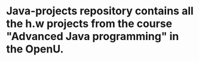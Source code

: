 # Java-projects repository contains all the h.w projects from the course "Advanced Java programming" in the OpenU. 
